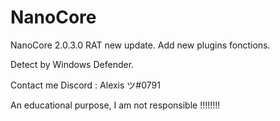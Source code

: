 # NanoCore
NanoCore 2.0.3.0 RAT new update.
Add new plugins fonctions.

Detect by Windows Defender.

Contact me Discord : Alexis ツ#0791


An educational purpose, I am not responsible !!!!!!!!

